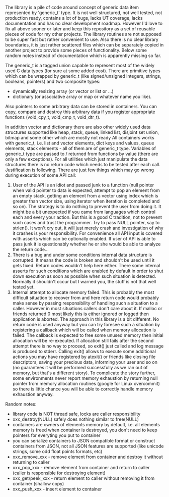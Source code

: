 The library is a pile of code around concept of generic data item represented by 'generic_t' type. It is not well structured, not well tested, not production ready, contains a lot of bugs, lacks UT coverage, lacks documentation and has no clear development roadmap. However I'd love to fix all above sooner or later and keep this repository as a set of reusable pieces of code for my other projects. The library routines are not supposed to be super fast but rather convenient to use. Also there is no clear library boundaries, it is just rather scattered files which can be separately copied in another project to provide some pieces of functionality. Below some random notes instead of documentation which is apparently missing so far.

The generic_t is a tagged union capable to represent most of the widely used C data types (for sure at some added cost). There are primitive types which can be wrapped by generic_t (like signed/unsigned integers, strings, booleans, pointers) and two composite types:
- dynamically resizing array (or vector or list or ...)
- dictionary (or associative array or map or whatever name you like).

Also pointers to some arbitrary data can be stored in containers. You can copy, compare and destroy this arbitrary data if you register appropriate functions (void_cpy_t, void_cmp_t, void_dtr_t).

In addition vector and dictionary there are also other widely used data structures supported like heap, stack, queue, linked list, disjoint set union, bitmap and some other which are mostly not ready
All containers works with generic_t, i.e. list and vector elements, dict keys and values, queue elements, stack elements - all of them are of generic_t type.
Variables of generic_t type are passed to / returned from functions by value (there are only a few exceptions). For all utilities which just manipulate the data structures there is no return code which needs to be tested after each call. Justification is following. There are just few things which may go wrong during execution of some API call:
1. User of the API is an idiot and passed junk to a function (null pointer when valid pointer to data is expected, attempt to pop an element from an empty stack, getting an element from a vector using index which is greater than vector size, using iterator when iteration is completed and so on). The strategy is to do nothing to prevent the user from doing it. It might be a bit unexpected if you came from languages which control each and every your action. But this is a good C tradition, not to prevent such cases and trust the programmer. Try to pass NULL pointer, say to strlen(). It won't cry out, it will just merely crash and investigation of why it crashes is your responsibility. For convenience all API input is covered with asserts which can be optionally enabled. If user of API is able to pass junk it is questionably whether he or she would be able to analyze the return code...
2. There is a bug and under some conditions internal data structure is corrupted. It means the code is broken and shouldn't be used until it gets fixed. Return codes wouldn't help here either. There some internal asserts for such conditions which are enabled by default in order to shut down execution as soon as possible when such situation is detected. Normally it shouldn't occur but I warned you, the stuff is not that well tested yet.
3. Internal attempt to allocate memory failed. This is probably the most difficult situation to recover from and here return code would probably make sense by passing responsibility of handling such a situation to a caller. However in most situations callers don't care about it. If malloc or friends returned 0 most likely this is either ignored or logged then application is aborted. The approach in this library is a bit different. No return code is used anyway but you can try foresee such a situation by registering a callback which will be called when memory allocation is failed. The callback is expected to free some unused memory then initial allocation will be re-executed. If allocation still fails after the second attempt there is no way to proceed, so exit() just called and log message is produced to stderr. Calling exit() allows to execute some additional actions you may have registered by atexit() or friends like closing file descriptors, saving your precious data, informing your user and so on (no guarantees it will be performed successfully as we ran out of memory, but that's a different story). To complicate the story further, some environments never report memory exhaustion by returning null pointer from memory allocation routines (google for Linux overcommit) so there is little chance you will be able to correctly handle memory exhaustion anyway.

Random notes:
- library code is NOT thread safe, locks are caller responsibility
- xxx_destroy(NULL) safely does nothing similar to free(NULL)
- containers are owners of elements memory by default, i.e. all elements memory is freed when container is destroyed, you don't need to keep pointers for everyting you put to container
- you can serialize containers to JSON compatible format or construct containers from JSON, not all JSON features are supported (like unicode strings, some odd float points formats, etc)
- xxx_remove_xxx - remove element from container and destroy it without returning to caller
- xxx_pop_xxx - remove element from container and return to caller (caller is responsible for destroying element)
- xxx_get/peek_xxx - return element to caller without removing it from container (shallow copy)
- xxx_push_xxx - insert element to container
